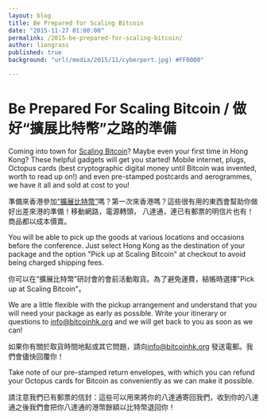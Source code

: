 ```yaml
---
layout: blog
title: Be Prepared for Scaling Bitcoin
date: "2015-11-27 01:00:00"
permalink: /2015-be-prepared-for-scaling-bitcoin/
author: liongrass
published: true
background: "url(/media/2015/11/cyberport.jpg) #FF0000"

---
```


# Be Prepared For Scaling Bitcoin / 做好“擴展比特幣”之路的準備

Coming into town for [Scaling Bitcoin](https://scalingbitcoin.org/hongkong2015/)? Maybe even your first time in Hong Kong? These helpful gadgets will get you started! Mobile internet, plugs, Octopus cards (best cryptographic digital money until Bitcoin was invented, worth to read up on!) and even pre-stamped postcards and aerogrammes, we have it all and sold at cost to you!

準備來香港參加[“擴展比特幣”](https://scalingbitcoin.org/hongkong2015/)嗎？第一次來香港嗎？這些很有用的東西會幫助你做好出差來港的準備！移動網路，電源轉頭， 八達通，連已有郵票的明信片也有！商品都以成本價賣。

You will be able to pick up the goods at various locations and occasions before the conference. Just select Hong Kong as the destination of your package and the option "Pick up at Scaling Bitcoin" at checkout to avoid being charged shipping fees.

你可以在“擴展比特幣”研討會的會前活動取貨。為了避免運費，結帳時選擇"Pick up at Scaling Bitcoin"。

We are a little flexible with the pickup arrangement and understand that you will need your package as early as possible. Write your itinerary or questions to [info@bitcoinhk.org](mailto:info@bitcoinhk.org) and we will get back to you as soon as we can!

如果你有關於取貨時間地點或其它問題，請向[info@bitcoinhk.org](mailto:info@bitcoinhk.org) 發送電郵。我們會儘快回覆你！

Take note of our pre-stamped return envelopes, with which you can refund your Octopus cards for Bitcoin as conveniently as we can make it possible.

請注意我們已有郵票的信封：這些可以用來將你的八達通寄回我們，收到你的八達通之後我們會把你八達通的港幣餘額以比特幣退回你！

<div data-accent_color="767676" data-background_color="ffffff" data-button_background_color="7fb466" data-button_text_color="ffffff" data-cart_button_text="Cart" data-cart_title="Your cart" data-cart_total_text="Total" data-checkout_button_text="Checkout" data-discount_notice_text="Shipping and discount codes are added at checkout." data-embed_type="cart" data-empty_cart_text="Your cart is empty." data-shop="too-free-to-fail.myshopify.com" data-sticky="true" data-text_color="000000"></div>
<div data-background_color="ffffff" data-button_background_color="7fb466" data-button_text_color="ffffff" data-buy_button_out_of_stock_text="Out of Stock" data-buy_button_product_unavailable_text="Unavailable" data-buy_button_text="Buy now" data-collection_handle="scaling-bitcoin" data-display_size="compact" data-embed_type="collection" data-has_image="true" data-next_page_button_text="Next page" data-product_handle="" data-product_modal="true" data-product_name="" data-product_title_color="000000" data-redirect_to="modal" data-shop="too-free-to-fail.myshopify.com"></div>
<script type="text/javascript">document.getElementById('ShopifyEmbedScript') || document.write('<script type="text/javascript" src="https://widgets.shopifyapps.com/assets/widgets/embed/client.js" id="ShopifyEmbedScript"><\/script>');</script>
